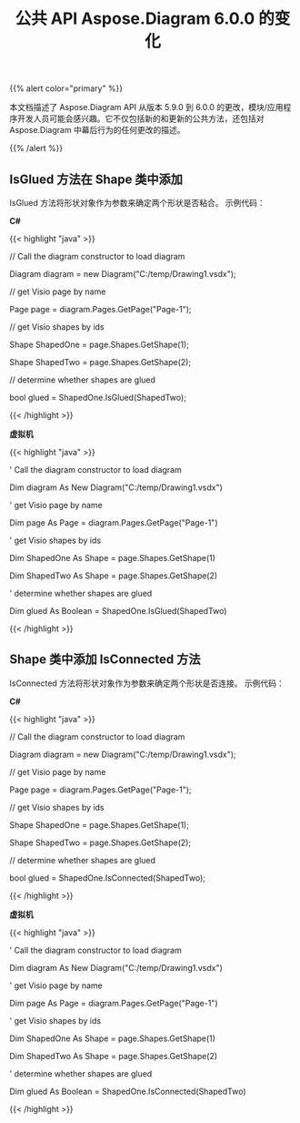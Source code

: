 ﻿---
title: 公共 API Aspose.Diagram 6.0.0 的变化
type: docs
weight: 40
url: /zh/net/public-api-changes-in-aspose-diagram-6-0-0/
---
{{% alert color="primary" %}} 

本文档描述了 Aspose.Diagram API 从版本 5.9.0 到 6.0.0 的更改，模块/应用程序开发人员可能会感兴趣。它不仅包括新的和更新的公共方法，还包括对 Aspose.Diagram 中幕后行为的任何更改的描述。

{{% /alert %}} 
## **IsGlued 方法在 Shape 类中添加**
IsGlued 方法将形状对象作为参数来确定两个形状是否粘合。
示例代码：

**C#**

{{< highlight "java" >}}

 // Call the diagram constructor to load diagram

Diagram diagram = new Diagram("C:/temp/Drawing1.vsdx");

// get Visio page by name

Page page = diagram.Pages.GetPage("Page-1");

// get Visio shapes by ids

Shape ShapedOne = page.Shapes.GetShape(1);

Shape ShapedTwo = page.Shapes.GetShape(2);

// determine whether shapes are glued

bool glued = ShapedOne.IsGlued(ShapedTwo);

{{< /highlight >}}

**虚拟机**

{{< highlight "java" >}}

 ' Call the diagram constructor to load diagram

Dim diagram As New Diagram("C:/temp/Drawing1.vsdx")

' get Visio page by name

Dim page As Page = diagram.Pages.GetPage("Page-1")

' get Visio shapes by ids

Dim ShapedOne As Shape = page.Shapes.GetShape(1)

Dim ShapedTwo As Shape = page.Shapes.GetShape(2)

' determine whether shapes are glued

Dim glued As Boolean = ShapedOne.IsGlued(ShapedTwo)

{{< /highlight >}}
## **Shape 类中添加 IsConnected 方法**
IsConnected 方法将形状对象作为参数来确定两个形状是否连接。
示例代码：

**C#**

{{< highlight "java" >}}

 // Call the diagram constructor to load diagram

Diagram diagram = new Diagram("C:/temp/Drawing1.vsdx");

// get Visio page by name

Page page = diagram.Pages.GetPage("Page-1");

// get Visio shapes by ids

Shape ShapedOne = page.Shapes.GetShape(1);

Shape ShapedTwo = page.Shapes.GetShape(2);

// determine whether shapes are glued

bool glued = ShapedOne.IsConnected(ShapedTwo);

{{< /highlight >}}

**虚拟机**

{{< highlight "java" >}}

 ' Call the diagram constructor to load diagram

Dim diagram As New Diagram("C:/temp/Drawing1.vsdx")

' get Visio page by name

Dim page As Page = diagram.Pages.GetPage("Page-1")

' get Visio shapes by ids

Dim ShapedOne As Shape = page.Shapes.GetShape(1)

Dim ShapedTwo As Shape = page.Shapes.GetShape(2)

' determine whether shapes are glued

Dim glued As Boolean = ShapedOne.IsConnected(ShapedTwo)

{{< /highlight >}}
